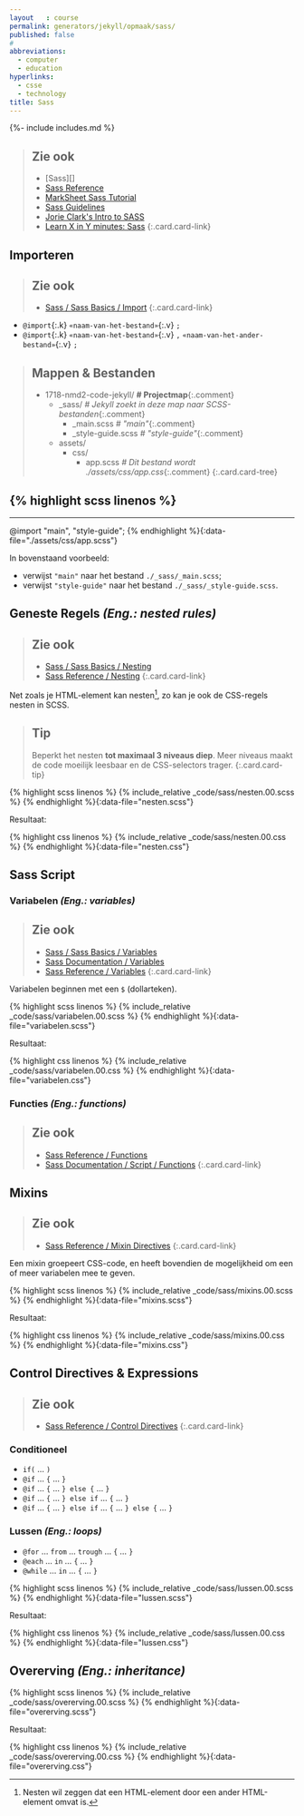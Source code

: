 ```yaml
---
layout   : course
permalink: generators/jekyll/opmaak/sass/
published: false
#
abbreviations:
  - computer
  - education
hyperlinks:
  - csse
  - technology
title: Sass
---
```

{%- include includes.md %}

> Zie ook
> ---
> - [Sass][]
> - [Sass Reference](http://sass-lang.com/documentation/file.SASS_REFERENCE.html)
> - [MarkSheet Sass Tutorial](http://marksheet.io/sass.html)
> - [Sass Guidelines](https://sass-guidelin.es)
> - [Jorie Clark's Intro to SASS](https://codepen.io/sasstantrum/post/intro-to-sass)
> - [Learn X in Y minutes: Sass](https://learnxinyminutes.com/docs/sass/)
{:.card.card-link}

Importeren
----------

> Zie ook
> ---
> - [Sass / Sass Basics / Import](http://sass-lang.com/guide#topic-5)
{:.card.card-link}

 - `@import`{:.k} `«naam-van-het-bestand»`{:.v} `;`
 - `@import`{:.k} `«naam-van-het-bestand»`{:.v} `,`  `«naam-van-het-ander-bestand»`{:.v} `;`

> Mappen & Bestanden
> ---
> - 1718-nmd2-code-jekyll/     **# Projectmap**{:.comment}
>   - _sass/                    *# Jekyll zoekt in deze map naar SCSS-bestanden*{:.comment}
>     - _main.scss              *# "main"*{:.comment}
>     - _style-guide.scss       *# "style-guide"*{:.comment}
>   - assets/
>     - css/
>       - app.scss              *# Dit bestand wordt ./assets/css/app.css*{:.comment}
{:.card.card-tree}

{% highlight scss linenos %}
---
---
@import
  "main",
  "style-guide";
{% endhighlight %}{:data-file="./assets/css/app.scss"}

In bovenstaand voorbeeld:

 - verwijst `"main"` naar het bestand `./_sass/_main.scss`;
 - verwijst `"style-guide"` naar het bestand `./_sass/_style-guide.scss`.

Geneste Regels *(Eng.: nested rules)*
-------------------------------------

> Zie ook
> ---
> - [Sass / Sass Basics / Nesting](http://sass-lang.com/guide#topic-3)
> - [Sass Reference / Nesting](http://sass-lang.com/documentation/file.SASS_REFERENCE.html#Nested_Rules)
{:.card.card-link}

Net zoals je HTML-element kan nesten[^nesting], zo kan je ook de CSS-regels nesten in SCSS.

[^nesting]: Nesten wil zeggen dat een HTML-element door een ander HTML-element omvat is.

> Tip
> ---
> Beperkt het nesten **tot maximaal 3 niveaus diep**. Meer niveaus maakt de code moeilijk leesbaar en de CSS-selectors trager.
{:.card.card-tip}

{% highlight scss linenos %}
{% include_relative _code/sass/nesten.00.scss %}
{% endhighlight %}{:data-file="nesten.scss"}

Resultaat:

{% highlight css linenos %}
{% include_relative _code/sass/nesten.00.css %}
{% endhighlight %}{:data-file="nesten.css"}

Sass Script
-----------

### Variabelen *(Eng.: variables)*

> Zie ook
> ---
> - [Sass / Sass Basics / Variables](http://sass-lang.com/guide#topic-2)
> - [Sass Documentation / Variables](http://sass-lang.com/documentation/#Variables)
> - [Sass Reference / Variables](http://sass-lang.com/documentation/file.SASS_REFERENCE.html#Variables_____variables_)
{:.card.card-link}

Variabelen beginnen met een `$` (dollarteken).

{% highlight scss linenos %}
{% include_relative _code/sass/variabelen.00.scss %}
{% endhighlight %}{:data-file="variabelen.scss"}

Resultaat:

{% highlight css linenos %}
{% include_relative _code/sass/variabelen.00.css %}
{% endhighlight %}{:data-file="variabelen.css"}

### Functies *(Eng.: functions)*

> Zie ook
> ---
> - [Sass Reference / Functions](http://sass-lang.com/documentation/file.SASS_REFERENCE.html#Variables_____variables_)
> - [Sass Documentation / Script / Functions](http://sass-lang.com/documentation/Sass/Script/Functions.html)
{:.card.card-link}

Mixins
------

> Zie ook
> ---
> - [Sass Reference / Mixin Directives](http://sass-lang.com/documentation/file.SASS_REFERENCE.html#Mixin_Directives__mixins)
{:.card.card-link}

Een mixin groepeert CSS-code, en heeft bovendien de mogelijkheid om een of meer variabelen mee te geven.

{% highlight scss linenos %}
{% include_relative _code/sass/mixins.00.scss %}
{% endhighlight %}{:data-file="mixins.scss"}

Resultaat:

{% highlight css linenos %}
{% include_relative _code/sass/mixins.00.css %}
{% endhighlight %}{:data-file="mixins.css"}

Control Directives & Expressions
--------------------------------

> Zie ook
> ---
> - [Sass Reference / Control Directives](http://sass-lang.com/documentation/file.SASS_REFERENCE.html#Control_Directives___Expressions)
{:.card.card-link}

### Conditioneel

 - `if(` … `)`
 - `@if` … `{` … `}`
 - `@if` … `{` … `} else {` … `}`
 - `@if` … `{` … `} else if` … `{` … `}`
 - `@if` … `{` … `} else if` … `{` … `} else {` … `}`

### Lussen *(Eng.: loops)* 

 - `@for` … `from` … `trough` … `{` … `}`
 - `@each` … `in` … `{` … `}`
 - `@while` … `in` … `{` … `}`

{% highlight scss linenos %}
{% include_relative _code/sass/lussen.00.scss %}
{% endhighlight %}{:data-file="lussen.scss"}

Resultaat:

{% highlight css linenos %}
{% include_relative _code/sass/lussen.00.css %}
{% endhighlight %}{:data-file="lussen.css"}

Overerving *(Eng.: inheritance)*
--------------------------------

{% highlight scss linenos %}
{% include_relative _code/sass/overerving.00.scss %}
{% endhighlight %}{:data-file="overerving.scss"}

Resultaat:

{% highlight css linenos %}
{% include_relative _code/sass/overerving.00.css %}
{% endhighlight %}{:data-file="overerving.css"}